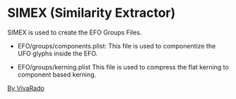 SIMEX (Similarity Extractor)
===================

SIMEX is used to create the EFO Groups Files.

 * EFO/groups/components.plist:
	This file is used to componentize the UFO glyphs inside the EFO.

 * EFO/groups/kerning.plist
	This file is used to compress the flat kerning to component based kerning.

[By VivaRado](https://www.vivarado.com)
